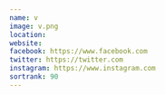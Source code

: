 ```yaml
---
name: v
image: v.png
location:
website:
facebook: https://www.facebook.com
twitter: https://twitter.com
instagram: https://www.instagram.com
sortrank: 90
---
```

